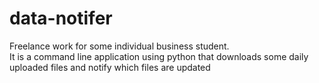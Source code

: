 # data-notifer
Freelance work for some individual business student.<br>
It is a command line application using python that downloads some daily uploaded files and notify which files are updated
